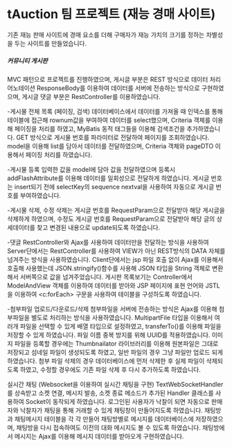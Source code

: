 # tAuction 팀 프로젝트 (재능 경매 사이트)

기존 재능 판매 사이트에 경매 요소를 더해 구매자가 재능 가치의 크기를 정하는 차별성을 두는 사이트를 만들었습니다.

##### 커뮤니티 게시판
MVC 패턴으로 프로젝트를 진행하였으며, 게시글 부분은 REST 방식으로 데이터 처리 어노테이션 ResponseBody를 이용하여 데이터를 서버에 전송하는 방식으로 구현하였으며, 게시글 댓글 부분은 RestController를 이용하였습니다.

-게시물 전체 목록 (페이징, 검색)
데이터베이스에서 데이터를 가져올 때 인덱스를 통해 테이블에 접근해 rownum값을 부여하여 데이터를 select했으며, Criteria 객체를 이용해 페이징을 처리를 하였고, MyBatis 동적 태그들을 이용해 검색조건을 추가하였습니다.
GET 방식으로 게시물 번호를 파라미터로 전달하여 페이지를 조회하였습니다.
model을 이용해 list를 담아서 데이터를 전달하였으며, Criteria 객체와 pageDTO 이용해서 페이징 처리를 하였습니다.

-게시물 등록
입력한 값을 model에 담아 값을 전달하였으며 등록시 addFlashAttribute를 이용해 데이터를 일회성으로 전달하게 하였습니다. 
게시글 번호는 insert되기 전에 selectKey의 sequence nextval을 사용하여 자동으로 게시글 번호를 부여하였습니다.

-게시물 삭제, 수정
삭제는 게시글 번호를 RequestParam으로 전달받아 해당 게시글을 삭제하게 하였으며,
수정도 게시글 번호를 RequestParam으로 전달받아 해당 글의 상세데이터를 찾고 변경된 내용으로 update되도록 하였습니다.

-댓글
RestController와 Ajax를 사용하여 데이터만을 전달하는 방식을 사용하여 
Server단에서는 RestController를 사용하여 VIEW가 아닌 REST방식의 DATA 자체를 넘겨주는 방식을 사용하였습니다.
Client단에서는 jsp 파일 호출 없이 Ajax를 이용해서 호출해 사용했는데 JSON.stringify()함수를 사용해 JSON 타입을 String 객체로 변환해서 서버쪽으로 값을 넘겨주었습니다.
게시판 목록보기는 Controller에서 ModelAndView 객체를 이용하여 데이터를 받아와 JSP 페이지에 표현 언어와 JSTL을 이용하여 <c:forEach> 구문을 사용하여 테이블을 구성하도록 하였습니다.

-첨부파일 업로드/다운로드/삭제
첨부파일을 서버에 전송하는 방식은 Ajax를 이용해 첨부파일을 별도로 처리하는 방식을 사용하였습니다.
MultipartFile 타입을 이용해서 여러개 파일을 선택할 수 있게 배열 타입으로 설정하였고, transferTo()를 이용해 파일을 저장할 수 있게 하였습니다.
파일 이름 중복 방지를 위해 UUID를 적용하였습니다.
이미지 파일을 등록할 경우에는 Thumbnailator 라이브러리를 이용해 원본파일은 그대로 저장되고 섬네일 파일이 생성되도록 하였고, 일반 파일의 경우 그냥 파일만 업로드 되게 하였습니다.
첨부 파일 삭제의 경우 데이터베이스에 먼저 삭제한 후 실제 파일이 삭제되도록 하였고, 수정할 경우에도 기존 파일 삭제 후 다시 추가하도록 하였습니다.


실시간 채팅 (Websocket을 이용하여 실시간 채팅을 구현)
TextWebSocketHandler 를 상속받고 소켓 연결, 메시지 발송, 소켓 종료 메소드가 추가된 Handler 클래스를 사용하여 Socket이 동작되게 하였습니다.
로그인된 사용자가 낙찰이 되면 자동으로 판매자와 낙찰자가 채팅을 통해 거래할 수 있게 채팅창이 만들어지도록 하였습니다. 
채팅방과 채팅메시지 테이블을 각 각 만들어 채팅방별로 메시지를 데이터베이스에 저장하였으며, 채팅방을 다시 접속하여도 이전의 대화 메시지도 볼 수 있도록 하였습니다.
채팅방에서 메시지는 Ajax를 이용해 메시지 데이터를 받아오게 구현하였습니다.


